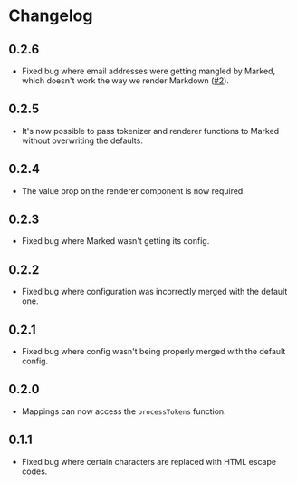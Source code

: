 # Changelog

## 0.2.6
- Fixed bug where email addresses were getting mangled by Marked, which doesn't work the way we render Markdown ([#2](https://github.com/TobiasSN/vue-markdown-renderer/issues/2)).

## 0.2.5
- It's now possible to pass tokenizer and renderer functions to Marked without overwriting the defaults.

## 0.2.4
- The value prop on the renderer component is now required.

## 0.2.3
- Fixed bug where Marked wasn't getting its config.

## 0.2.2
- Fixed bug where configuration was incorrectly merged with the default one.

## 0.2.1
- Fixed bug where config wasn't being properly merged with the default config.

## 0.2.0
- Mappings can now access the `processTokens` function.

## 0.1.1
- Fixed bug where certain characters are replaced with HTML escape codes.